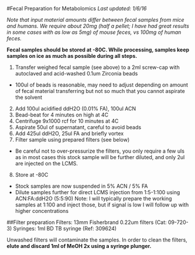 #Fecal Preparation for Metabolomics 
_Last updated: 1/6/16_


_Note that input material amounts differ between fecal samples from mice and humans. We require about 20mg (half a pellet; I have had great results in some cases with as low as 5mg) of mouse feces, vs 100mg of human feces._ 
 
__Fecal samples should be stored at -80C. While processing, samples keep samples on ice as much as possible during all steps.__ 
 
1. Transfer weighed fecal sample (see above) to a 2ml screw-cap with autoclaved and acid-washed 0.1um Zirconia beads 
  * 100ul of beads is reasonable, may need to adjust depending on amount of fecal material transferring but not so much that you cannot aspirate the solvent 
2. Add 100ul acidified ddH2O (0.01% FA), 100ul ACN 
3. Bead-beat for 4 minutes on high at 4C 
4. Centrifuge 9x1000 rcf for 10 minutes at 4C 
5. Aspirate 50ul of supernatant, careful to avoid beads 
6. Add 425ul ddH2O, 25ul FA and briefly vortex 
7. Filter sample using prepared filters (see below) 
  * Be careful not to over-pressurize the filters, you only require a few uls as in most cases this stock sample will be further diluted, and only 2ul are injected on the LCMS. 
8. Store at -80C 
  * Stock samples are now suspended in 5% ACN / 5% FA 
  * Dilute samples further for direct LCMS injection from 1:5-1:100 using ACN:FA:ddH2O (5:5:90) 
    Note: I will typically prepare the working samples at 1:100 and inject those, but if signal is low I will follow up with higher concentrations 
 
 
##Filter preparation 
Filters: 13mm Fisherbrand 0.22um filters (Cat: 09-720-3) 
Syringes: 1ml BD TB syringe (Ref: 309624) 
 
Unwashed filters will contaminate the samples. In order to clean the filters, __elute and discard 1ml of MeOH 2x using a syringe plunger.__